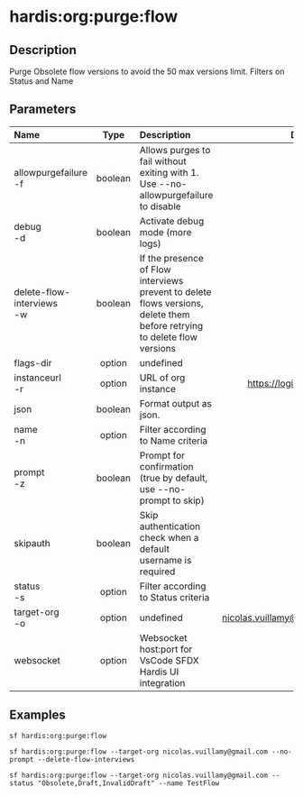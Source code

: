 <!-- This file has been generated with command 'sf hardis:doc:plugin:generate'. Please do not update it manually or it may be overwritten -->
# hardis:org:purge:flow

## Description

Purge Obsolete flow versions to avoid the 50 max versions limit. Filters on Status and Name

## Parameters

| Name                          |  Type   | Description                                                                                                              |                 Default                  | Required | Options |
|:------------------------------|:-------:|:-------------------------------------------------------------------------------------------------------------------------|:----------------------------------------:|:--------:|:-------:|
| allowpurgefailure<br/>-f      | boolean | Allows purges to fail without exiting with 1. Use --no-allowpurgefailure to disable                                      |                                          |          |         |
| debug<br/>-d                  | boolean | Activate debug mode (more logs)                                                                                          |                                          |          |         |
| delete-flow-interviews<br/>-w | boolean | If the presence of Flow interviews prevent to delete flows versions, delete them before retrying to delete flow versions |                                          |          |         |
| flags-dir                     | option  | undefined                                                                                                                |                                          |          |         |
| instanceurl<br/>-r            | option  | URL of org instance                                                                                                      |      <https://login.salesforce.com>      |          |         |
| json                          | boolean | Format output as json.                                                                                                   |                                          |          |         |
| name<br/>-n                   | option  | Filter according to Name criteria                                                                                        |                                          |          |         |
| prompt<br/>-z                 | boolean | Prompt for confirmation (true by default, use --no-prompt to skip)                                                       |                                          |          |         |
| skipauth                      | boolean | Skip authentication check when a default username is required                                                            |                                          |          |         |
| status<br/>-s                 | option  | Filter according to Status criteria                                                                                      |                                          |          |         |
| target-org<br/>-o             | option  | undefined                                                                                                                | <nicolas.vuillamy@cloudity.com.playnico> |          |         |
| websocket                     | option  | Websocket host:port for VsCode SFDX Hardis UI integration                                                                |                                          |          |         |

## Examples

```shell
sf hardis:org:purge:flow
```

```shell
sf hardis:org:purge:flow --target-org nicolas.vuillamy@gmail.com --no-prompt --delete-flow-interviews
```

```shell
sf hardis:org:purge:flow --target-org nicolas.vuillamy@gmail.com --status "Obsolete,Draft,InvalidDraft" --name TestFlow
```


